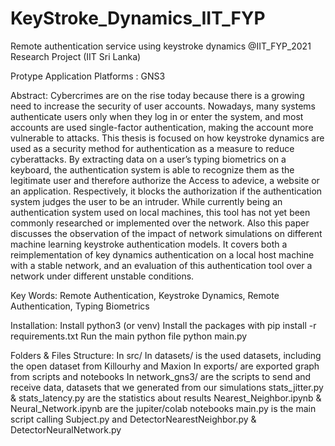 # KeyStroke_Dynamics_IIT_FYP

Remote authentication service using keystroke dynamics @IIT_FYP_2021
Research Project (IIT Sri Lanka)

Protype Application
Platforms : GNS3

Abstract:
Cybercrimes are on the rise today because there is a growing need to increase the security of user accounts. Nowadays, many systems authenticate users only when they log in or enter the system, and most accounts are used single-factor authentication, making the account more vulnerable to attacks. This thesis is focused on how keystroke dynamics are used as a security method for authentication as a measure to reduce cyberattacks. By extracting data on a user’s typing biometrics on a keyboard, the authentication system is able to recognize them as the legitimate user and therefore authorize the Access to adevice, a website or an application. Respectively, it blocks the authorization if the authentication system judges the user to be an intruder. While currently being an authentication system used on local machines, this tool has not yet been commonly researched or implemented over the network. Also this paper discusses the observation of the impact of network simulations on different machine learning keystroke authentication models. It covers both a reimplementation of key dynamics authentication on a local host machine with a stable network, and an evaluation of this authentication tool over a network under different unstable conditions.
  
Key Words:
Remote Authentication, Keystroke Dynamics, Remote Authentication, Typing Biometrics

Installation:
Install python3 (or venv)
Install the packages with 
  pip install -r requirements.txt
Run the main python file 
  python main.py

Folders & Files Structure:
In src/
  In datasets/ is the used datasets, including the open dataset from Killourhy and Maxion
  In exports/ are exported graph from scripts and notebooks
  In network_gns3/ are the scripts to send and receive data, datasets that we generated from our simulations
  stats_jitter.py & stats_latency.py are the statistics about results
  Nearest_Neighbor.ipynb & Neural_Network.ipynb are the jupiter/colab notebooks
  main.py is the main script calling Subject.py and DetectorNearestNeighbor.py & DetectorNeuralNetwork.py